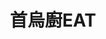 ---
title: "首烏廚EAT"
description: "首烏廚EAT"
layout: shop
keywords:
  - 美食競賽
  - 台灣美食
  - 美食精選
datePublished: "2025-06-30"
dateModified: "2025-07-05"
city: "新竹縣"
district: "竹北市"
address: "新竹縣竹北市成功二街31號"
phone: "036688609"
geo: "24.820187283396464, 121.02329568987837"
google_map: "https://maps.app.goo.gl/xk4nBoghWkthcgor6"
footinder: "https://footinder.com.tw/%E6%96%B0%E7%AB%B9%E7%B8%A3%E7%AB%B9%E5%8C%97%E5%B8%82/127911/"
official: "https://www.facebook.com/profile.php?id=100064184345026"
award:
  - name: "500盤"
    year: "2024"
    entries:
      - dishes:
          - "酸菜炒飯"

---